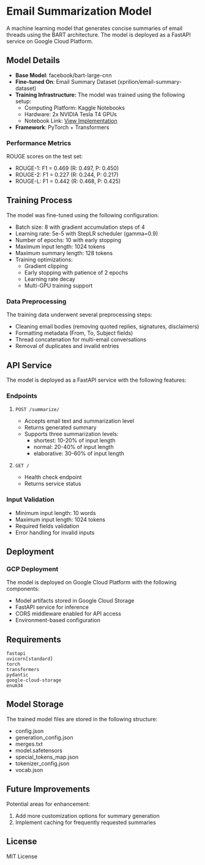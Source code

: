 # Email Summarization Model

A machine learning model that generates concise summaries of email threads using the BART architecture. The model is deployed as a FastAPI service on Google Cloud Platform.

## Model Details

- **Base Model**: facebook/bart-large-cnn
- **Fine-tuned On**: Email Summary Dataset (xprilion/email-summary-dataset)
- **Training Infrastructure:**
  The model was trained using the following setup:
  - Computing Platform: Kaggle Notebooks
  - Hardware: 2x NVIDIA Tesla T4 GPUs
  - Notebook Link: [View Implementation](https://www.kaggle.com/code/ayushraj911/email-summarizer)
- **Framework**: PyTorch + Transformers

### Performance Metrics

ROUGE scores on the test set:
- ROUGE-1: F1 = 0.469 (R: 0.497, P: 0.450)
- ROUGE-2: F1 = 0.227 (R: 0.244, P: 0.217)
- ROUGE-L: F1 = 0.442 (R: 0.468, P: 0.425)

## Training Process

The model was fine-tuned using the following configuration:
- Batch size: 8 with gradient accumulation steps of 4
- Learning rate: 5e-5 with StepLR scheduler (gamma=0.9)
- Number of epochs: 10 with early stopping
- Maximum input length: 1024 tokens
- Maximum summary length: 128 tokens
- Training optimizations:
  - Gradient clipping
  - Early stopping with patience of 2 epochs
  - Learning rate decay
  - Multi-GPU training support

### Data Preprocessing

The training data underwent several preprocessing steps:
- Cleaning email bodies (removing quoted replies, signatures, disclaimers)
- Formatting metadata (From, To, Subject fields)
- Thread concatenation for multi-email conversations
- Removal of duplicates and invalid entries

## API Service

The model is deployed as a FastAPI service with the following features:

### Endpoints

1. `POST /summarize/`
   - Accepts email text and summarization level
   - Returns generated summary
   - Supports three summarization levels:
     - shortest: 10-20% of input length
     - normal: 20-40% of input length
     - elaborative: 30-60% of input length

2. `GET /`
   - Health check endpoint
   - Returns service status

### Input Validation

- Minimum input length: 10 words
- Maximum input length: 1024 tokens
- Required fields validation
- Error handling for invalid inputs

## Deployment

### GCP Deployment
The model is deployed on Google Cloud Platform with the following components:
- Model artifacts stored in Google Cloud Storage
- FastAPI service for inference
- CORS middleware enabled for API access
- Environment-based configuration

## Requirements

```
fastapi
uvicorn[standard]
torch
transformers
pydantic
google-cloud-storage
enum34
```

## Model Storage

The trained model files are stored in the following structure:
- config.json
- generation_config.json
- merges.txt
- model.safetensors
- special_tokens_map.json
- tokenizer_config.json
- vocab.json

## Future Improvements

Potential areas for enhancement:
1. Add more customization options for summary generation
2. Implement caching for frequently requested summaries

## License

MIT License
